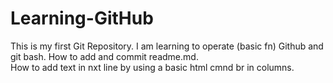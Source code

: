 # Learning-GitHub
This is my first Git Repository. I am learning to operate (basic fn) Github and git bash.
How to add and commit readme.md.<br>
How to add text in nxt line by using a basic html cmnd br in columns.
